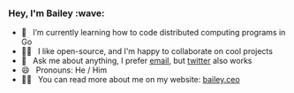 <h3>Hey, I'm Bailey :wave:</h3>

<!-- - 🔭&#8192; I’m working on a new project called **Veoir** ([website](https://veoir.co?ref=github-profile-readme)) in the hopes to improve code sharing -->
- 🌱&#8192; I’m currently learning how to code distributed computing programs in Go
- 🧑‍🏭&#8192; I like open-source, and I'm happy to collaborate on cool projects
- 💬&#8192; Ask me about anything, I prefer [email](mailto:bailey@hey.com), but [twitter](https://twitter.com/baileyjm02) also works
- 😄&#8192; Pronouns: He / Him
- :man_technologist:&#8192; You can read more about me on my website: [bailey.ceo](https://bailey.ceo)
